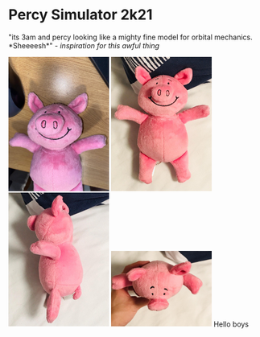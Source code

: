 # Percy Simulator 2k21
"its 3am and percy looking like a mighty fine model for orbital mechanics. \*Sheeeesh\*" - *inspiration for this awful thing*


<img src="https://github.com/JamesHarcourt7/percy-simulator-2k21/blob/main/miscellaneous/percy1.jpeg" width="200">

<span>
  <img src="https://github.com/JamesHarcourt7/percy-simulator-2k21/blob/main/miscellaneous/percyfront.jpeg" width="200">
  <img src="https://github.com/JamesHarcourt7/percy-simulator-2k21/blob/main/miscellaneous/percyside.jpeg" width="200">
  <img src="https://github.com/JamesHarcourt7/percy-simulator-2k21/blob/main/miscellaneous/percytop.jpeg" width="200">
</span>
Hello boys
